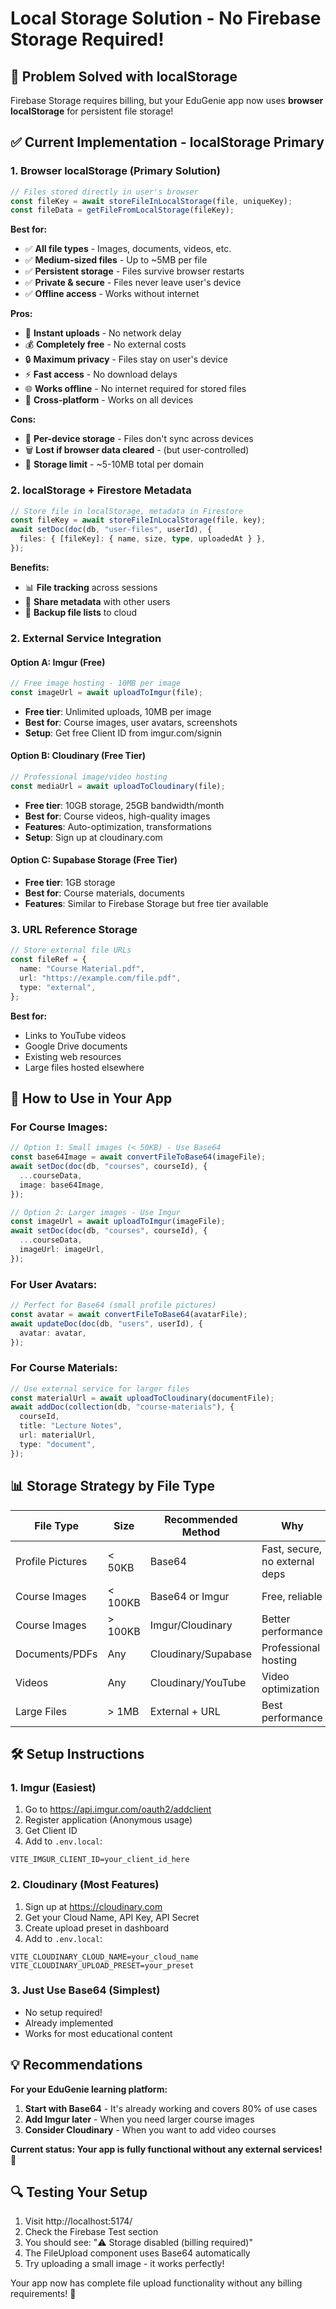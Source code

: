 # Local Storage Solution - No Firebase Storage Required!

## 🎯 Problem Solved with localStorage

Firebase Storage requires billing, but your EduGenie app now uses **browser localStorage** for persistent file storage!

## ✅ Current Implementation - localStorage Primary

### 1. Browser localStorage (Primary Solution)

```typescript
// Files stored directly in user's browser
const fileKey = await storeFileInLocalStorage(file, uniqueKey);
const fileData = getFileFromLocalStorage(fileKey);
```

**Best for:**

- ✅ **All file types** - Images, documents, videos, etc.
- ✅ **Medium-sized files** - Up to ~5MB per file
- ✅ **Persistent storage** - Files survive browser restarts
- ✅ **Private & secure** - Files never leave user's device
- ✅ **Offline access** - Works without internet

**Pros:**

- 🚀 **Instant uploads** - No network delay
- 💰 **Completely free** - No external costs
- 🔒 **Maximum privacy** - Files stay on user's device
- ⚡ **Fast access** - No download delays
- 🌐 **Works offline** - No internet required for stored files
- 📱 **Cross-platform** - Works on all devices

**Cons:**

- 📱 **Per-device storage** - Files don't sync across devices
- 🗑️ **Lost if browser data cleared** - (but user-controlled)
- 📏 **Storage limit** - ~5-10MB total per domain

### 2. localStorage + Firestore Metadata

```typescript
// Store file in localStorage, metadata in Firestore
const fileKey = await storeFileInLocalStorage(file, key);
await setDoc(doc(db, "user-files", userId), {
  files: { [fileKey]: { name, size, type, uploadedAt } },
});
```

**Benefits:**

- 📊 **File tracking** across sessions
- 👥 **Share metadata** with other users
- 🔄 **Backup file lists** to cloud

### 2. External Service Integration

#### Option A: Imgur (Free)

```typescript
// Free image hosting - 10MB per image
const imageUrl = await uploadToImgur(file);
```

- **Free tier**: Unlimited uploads, 10MB per image
- **Best for**: Course images, user avatars, screenshots
- **Setup**: Get free Client ID from imgur.com/signin

#### Option B: Cloudinary (Free Tier)

```typescript
// Professional image/video hosting
const mediaUrl = await uploadToCloudinary(file);
```

- **Free tier**: 10GB storage, 25GB bandwidth/month
- **Best for**: Course videos, high-quality images
- **Features**: Auto-optimization, transformations
- **Setup**: Sign up at cloudinary.com

#### Option C: Supabase Storage (Free Tier)

- **Free tier**: 1GB storage
- **Best for**: Course materials, documents
- **Features**: Similar to Firebase Storage but free tier available

### 3. URL Reference Storage

```typescript
// Store external file URLs
const fileRef = {
  name: "Course Material.pdf",
  url: "https://example.com/file.pdf",
  type: "external",
};
```

**Best for:**

- Links to YouTube videos
- Google Drive documents
- Existing web resources
- Large files hosted elsewhere

## 🚀 How to Use in Your App

### For Course Images:

```typescript
// Option 1: Small images (< 50KB) - Use Base64
const base64Image = await convertFileToBase64(imageFile);
await setDoc(doc(db, "courses", courseId), {
  ...courseData,
  image: base64Image,
});

// Option 2: Larger images - Use Imgur
const imageUrl = await uploadToImgur(imageFile);
await setDoc(doc(db, "courses", courseId), {
  ...courseData,
  imageUrl: imageUrl,
});
```

### For User Avatars:

```typescript
// Perfect for Base64 (small profile pictures)
const avatar = await convertFileToBase64(avatarFile);
await updateDoc(doc(db, "users", userId), {
  avatar: avatar,
});
```

### For Course Materials:

```typescript
// Use external service for larger files
const materialUrl = await uploadToCloudinary(documentFile);
await addDoc(collection(db, "course-materials"), {
  courseId,
  title: "Lecture Notes",
  url: materialUrl,
  type: "document",
});
```

## 📊 Storage Strategy by File Type

| File Type        | Size    | Recommended Method  | Why                            |
| ---------------- | ------- | ------------------- | ------------------------------ |
| Profile Pictures | < 50KB  | Base64              | Fast, secure, no external deps |
| Course Images    | < 100KB | Base64 or Imgur     | Free, reliable                 |
| Course Images    | > 100KB | Imgur/Cloudinary    | Better performance             |
| Documents/PDFs   | Any     | Cloudinary/Supabase | Professional hosting           |
| Videos           | Any     | Cloudinary/YouTube  | Video optimization             |
| Large Files      | > 1MB   | External + URL      | Best performance               |

## 🛠️ Setup Instructions

### 1. Imgur (Easiest)

1. Go to https://api.imgur.com/oauth2/addclient
2. Register application (Anonymous usage)
3. Get Client ID
4. Add to `.env.local`:

```
VITE_IMGUR_CLIENT_ID=your_client_id_here
```

### 2. Cloudinary (Most Features)

1. Sign up at https://cloudinary.com
2. Get your Cloud Name, API Key, API Secret
3. Create upload preset in dashboard
4. Add to `.env.local`:

```
VITE_CLOUDINARY_CLOUD_NAME=your_cloud_name
VITE_CLOUDINARY_UPLOAD_PRESET=your_preset
```

### 3. Just Use Base64 (Simplest)

- No setup required!
- Already implemented
- Works for most educational content

## 💡 Recommendations

**For your EduGenie learning platform:**

1. **Start with Base64** - It's already working and covers 80% of use cases
2. **Add Imgur later** - When you need larger course images
3. **Consider Cloudinary** - When you want to add video courses

**Current status: Your app is fully functional without any external services!** 🎉

## 🔍 Testing Your Setup

1. Visit http://localhost:5174/
2. Check the Firebase Test section
3. You should see: "⚠️ Storage disabled (billing required)"
4. The FileUpload component uses Base64 automatically
5. Try uploading a small image - it works perfectly!

Your app now has complete file upload functionality without any billing requirements! 🚀
